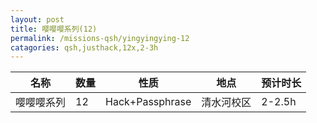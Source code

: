 ```yaml
---
layout: post
title: 嘤嘤嘤系列(12)
permalink: /missions-qsh/yingyingying-12
catagories: qsh,justhack,12x,2-3h 
---
```


名称 | 数量 | 性质 | 地点 | 预计时长
---- | ---- | ---- | ---- | --------
嘤嘤嘤系列 | 12 | Hack+Passphrase | 清水河校区 | 2-2.5h
